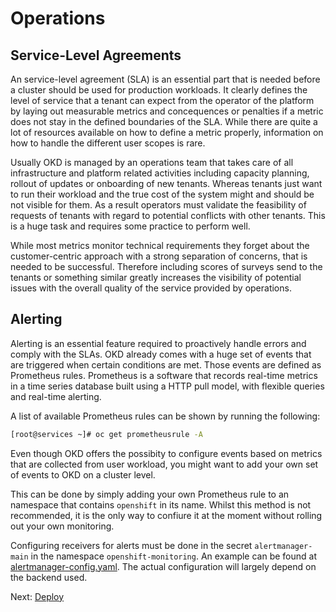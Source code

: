 # Operations

## Service-Level Agreements

An service-level agreement (SLA) is an essential part that is needed before a
cluster should be used for production workloads. It clearly defines the level of
service that a tenant can expect from the operator of the platform by laying out
measurable metrics and concequences or penalties if a metric does not stay in
the defined boundaries of the SLA. While there are quite a lot of resources
available on how to define a metric properly, information on how to handle the
different user scopes is rare.

Usually OKD is managed by an operations team that takes care of all
infrastructure and platform related activities including capacity planning,
rollout of updates or onboarding of new tenants. Whereas tenants just want to
run their workload and the true cost of the system might and should be not
visible for them. As a result operators must validate the feasibility of
requests of tenants with regard to potential conflicts with other tenants. This
is a huge task and requires some practice to perform well.

While most metrics monitor technical requirements they forget about the
customer-centric approach with a strong separation of concerns, that is needed
to be successful. Therefore including scores of surveys send to the tenants or
something similar greatly increases the visibility of potential issues with the
overall quality of the service provided by operations.

## Alerting

Alerting is an essential feature required to proactively handle errors and
comply with the SLAs. OKD already comes with a huge set of events that are
triggered when certain conditions are met. Those events are defined as
Prometheus rules. Prometheus is a software that records real-time metrics in a
time series database built using a HTTP pull model, with flexible queries and
real-time alerting.

A list of available Prometheus rules can be shown by running the following:

```bash
[root@services ~]# oc get prometheusrule -A
```

Even though OKD offers the possibity to configure events based on metrics that
are collected from user workload, you might want to add your own set of events
to OKD on a cluster level.

This can be done by simply adding your own Prometheus rule to an namespace that
contains `openshift` in its name. Whilst this method is not recommended, it is
the only way to confiure it at the moment without rolling out your own
monitoring.

Configuring receivers for alerts must be done in the secret `alertmanager-main`
in the namespace `openshift-monitoring`. An example can be found at
[alertmanager-config.yaml](/src/okd/operations/alerting/alertmanager-config.yaml).
The actual configuration will largely depend on the backend used.

Next: [Deploy](20-deploy.md)
